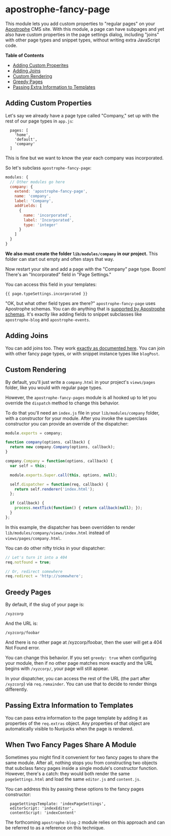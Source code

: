 # apostrophe-fancy-page

This module lets you add custom properties to "regular pages" on your [Apostrophe](http://github.com/punkave/apostrophe-sandbox) CMS site. With this module, a page can have subpages and yet also have custom properties in the page settings dialog, including "joins" with other page types and snippet types, without writing extra JavaScript code.

**Table of Contents**
* [Adding Custom Properites](#adding-custom-properties)
* [Adding Joins](#adding-joins)
* [Custom Rendering](#custom-rendering)
* [Greedy Pages](#greedy-pages)
* [Passing Extra Information to Templates](#passing-extra-information-to-templates)

## Adding Custom Properties

Let's say we already have a page type called "Company," set up with the rest of our page types in `app.js`:

```javacript
  pages: [
    'home',
    'default',
    'company'
  ]
```

This is fine but we want to know the year each company was incorporated.

So let's subclass `apostrophe-fancy-page`:

```javascript
modules: {
  // Other modules go here
  company: {
    extend: 'apostrophe-fancy-page',
    name: 'company',
    label: 'Company',
    addFields: [
      {
        name: 'incorporated',
        label: 'Incorporated',
        type: 'integer'
      }
    ]
  }
}
```

**We also must create the folder `lib/modules/company` in our project.** This folder can start out empty and often stays that way.

Now restart your site and add a page with the "Company" page type. Boom! There's an "Incorporated" field in "Page Settings."

You can access this field in your templates:

    {{ page.typeSettings.incorporated }}

"OK, but what other field types are there?" `apostrophe-fancy-page` uses Apostrophe schemas. You can do anything that is [supported by Apostrophe schemas](http://github.com/punkave/apostrophe-schemas). It's exactly like adding fields to snippet subclasses like `apostrophe-blog` and `apostrophe-events`.

## Adding Joins

You can add joins too. They work [exactly as documented here](http://github.com/punkave/apostrophe-schemas). You can join with other fancy page types, or with snippet instance types like `blogPost`.

## Custom Rendering

By default, you'll just write a `company.html` in your project's `views/pages` folder, like you would with regular page types.

However, the `apostrophe-fancy-pages` module is all hooked up to let you override the `dispatch` method to change this behavior.

To do that you'll need an `index.js` file in your `lib/modules/company` folder, with a constructor for your module. After you invoke the superclass constructor you can provide an override of the dispatcher:

```javascript
module.exports = company;

function company(options, callback) {
  return new company.Company(options, callback);
}

company.Company = function(options, callback) {
  var self = this;

  module.exports.Super.call(this, options, null);

  self.dispatcher = function(req, callback) {
    return self.renderer('index.html');
  };

  if (callback) {
    process.nextTick(function() { return callback(null); });
  }
};
```

In this example, the dispatcher has been overridden to render `lib/modules/company/views/index.html` instead of `views/pages/company.html`.

You can do other nifty tricks in your dispatcher:

```javascript
// Let's turn it into a 404
req.notfound = true;

// Or, redirect somewhere
req.redirect = 'http://somewhere';
```

## Greedy Pages

By default, if the slug of your page is:

    /xyzcorp

And the URL is:

    /xyzcorp/foobar

And there is no other page at /xyzcorp/foobar, then the user will get a 404 Not Found error.

You can change this behavior. If you set `greedy: true` when configuring your module, then if no other page matches more exactly and the URL begins with `/xyzcorp/`, your page will still appear.

In your dispatcher, you can access the rest of the URL (the part after `/xyzcorp`) via `req.remainder`. You can use that to decide to render things differently.

## Passing Extra Information to Templates

You can pass extra information to the page template by adding it as properties of the `req.extras` object. Any properties of that object are automatically visible to Nunjucks when the page is rendered.

## When Two Fancy Pages Share A Module

Sometimes you might find it convenient for two fancy pages to share the same module. After all, nothing stops you from constructing two objects that subclass fancy pages inside a single module's constructor function. However, there's a catch: they would both render the same `pageSettings.html` and load the same `editor.js` and `content.js`.

You can address this by passing these options to the fancy pages constructor:

```
  pageSettingsTemplate: 'indexPageSettings',
  editorScript: 'indexEditor',
  contentScript: 'indexContent'
```

The forthcoming `apostrophe-blog-2` module relies on this approach and can be referred to as a reference on this technique.

